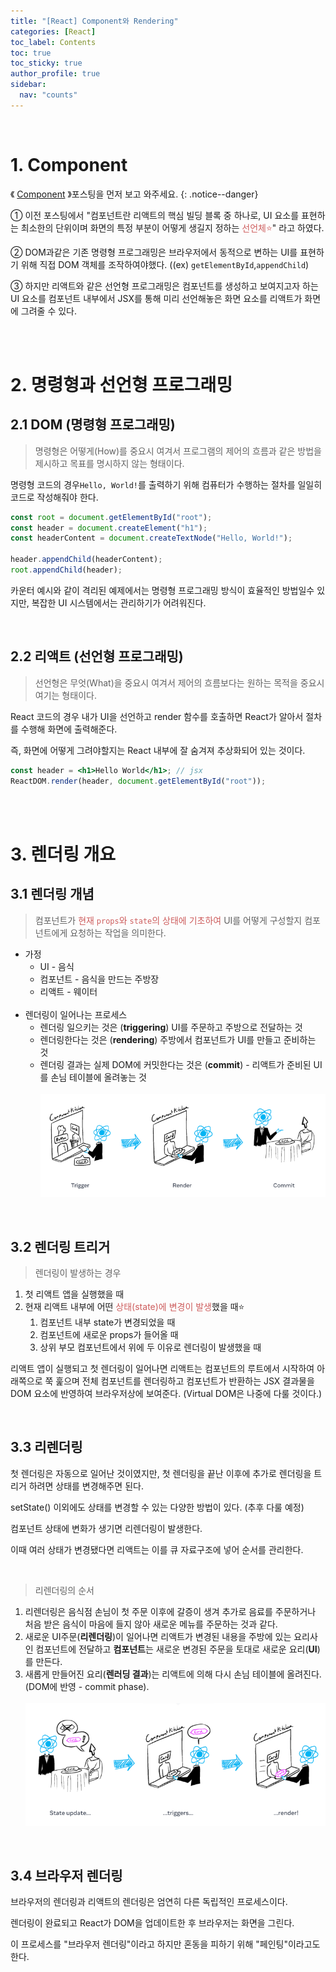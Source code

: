 ```yaml
---
title: "[React] Component와 Rendering"
categories: [React]
toc_label: Contents
toc: true
toc_sticky: true
author_profile: true
sidebar:
  nav: "counts"
---
```


<br>

# 1. Component

《 [Component](https://mynamesieun.github.io/react/Component/) 》포스팅을 먼저 보고 와주세요.
{: .notice--danger}

① 이전 포스팅에서 "컴포넌트란 리액트의 핵심 빌딩 블록 중 하나로, UI 요소를 표현하는 최소한의 단위이며 화면의 특정 부분이 어떻게 생길지 정하는 <span style="color:indianred">선언체⭐</span>" 라고 하였다.

② DOM과같은 기존 명령형 프로그래밍은 브라우저에서 동적으로 변하는 UI를 표현하기 위해 직접 DOM 객체를 조작하여야했다. ((ex) `getElementById`,`appendChild`)

③ 하지만 리액트와 같은 선언형 프로그래밍은 컴포넌트를 생성하고 보여지고자 하는 UI 요소를 컴포넌트 내부에서 JSX를 통해 미리 선언해놓은 화면 요소를 리액트가 화면에 그려줄 수 있다.

<br><br>

# 2. 명령형과 선언형 프로그래밍

## 2.1 DOM (명령형 프로그래밍)

> 명령형은 어떻게(How)를 중요시 여겨서 프로그램의 제어의 흐름과 같은 방법을 제시하고 목표를 명시하지 않는 형태이다.

명령형 코드의 경우`Hello, World!`를 출력하기 위해 컴퓨터가 수행하는 절차를 일일히 코드로 작성해줘야 한다.

```jsx
const root = document.getElementById("root");
const header = document.createElement("h1");
const headerContent = document.createTextNode("Hello, World!");

header.appendChild(headerContent);
root.appendChild(header);
```

카운터 예시와 같이 격리된 예제에서는 명령형 프로그래밍 방식이 효율적인 방법일수 있지만, 복잡한 UI 시스템에서는 관리하기가 어려워진다.

<br>

## 2.2 리액트 (선언형 프로그래밍)

> 선언형은 무엇(What)을 중요시 여겨서 제어의 흐름보다는 원하는 목적을 중요시 여기는 형태이다.

React 코드의 경우 내가 UI을 선언하고 render 함수를 호출하면 React가 알아서 절차를 수행해 화면에 출력해준다.

즉, 화면에 어떻게 그려야할지는 React 내부에 잘 숨겨져 추상화되어 있는 것이다.

```jsx
const header = <h1>Hello World</h1>; // jsx
ReactDOM.render(header, document.getElementById("root"));
```

<br><br>

# 3. 렌더링 개요

## 3.1 렌더링 개념

> 컴포넌트가 <span style="color:indianred">현재 `props`와 `state`의 상태에 기초하여</span> UI를 어떻게 구성할지 컴포넌트에게 요청하는 작업을 의미한다.

- 가정
  - UI - 음식
  - 컴포넌트 - 음식을 만드는 주방장
  - 리액트 - 웨이터
    <br> <br>
- 렌더링이 일어나는 프로세스
  - 렌더링 일으키는 것은 (**triggering**) UI를 주문하고 주방으로 전달하는 것
  - 렌더링한다는 것은 (**rendering**) 주방에서 컴포넌트가 UI를 만들고 준비하는 것
  - 렌더링 결과는 실제 DOM에 커밋한다는 것은 (**commit**) - 리액트가 준비된 UI를 손님 테이블에 올려놓는 것 <br> <br>
    ![](/assets/images/2024/2024-01-18-11-29-40.png)

<br>

## 3.2 렌더링 트리거

> 렌더링이 발생하는 경우

1. 첫 리액트 앱을 실행했을 때
2. 현재 리액트 내부에 어떤 <span style="color:indianred">상태(state)에 변경이 발생</span>했을 때⭐
   1. 컴포넌트 내부 state가 변경되었을 때
   2. 컴포넌트에 새로운 props가 들어올 때
   3. 상위 부모 컴포넌트에서 위에 두 이유로 렌더링이 발생했을 때

리액트 앱이 실행되고 첫 렌더링이 일어나면 리액트는 컴포넌트의 루트에서 시작하여 아래쪽으로 쭉 훑으며 전체 컴포넌트를 렌더링하고 컴포넌트가 반환하는 JSX 결과물을 DOM 요소에 반영하여 브라우저상에 보여준다. (Virtual DOM은 나중에 다룰 것이다.)

<br>

## 3.3 리렌더링

첫 렌더링은 자동으로 일어난 것이였지만, 첫 렌더링을 끝난 이후에 추가로 렌더링을 트리거 하려면 상태를 변경해주면 된다.

setState() 이외에도 상태를 변경할 수 있는 다양한 방법이 있다. (추후 다룰 예정)

컴포넌트 상태에 변화가 생기면 리렌더링이 발생한다.

이때 여러 상태가 변경됐다면 리액트는 이를 큐 자료구조에 넣어 순서를 관리한다.

<br>

> 리렌더링의 순서

1. 리렌더링은 음식점 손님이 첫 주문 이후에 갈증이 생겨 추가로 음료를 주문하거나 처음 받은 음식이 마음에 들지 않아 새로운 메뉴를 주문하는 것과 같다.
2. 새로운 UI주문(**리렌더링**)이 일어나면 리액트가 변경된 내용을 주방에 있는 요리사인 컴포넌트에 전달하고 **컴포넌트**는 새로운 변경된 주문을 토대로 새로운 요리(**UI**)를 만든다.
3. 새롭게 만들어진 요리(**렌러딩 결과**)는 리액트에 의해 다시 손님 테이블에 올려진다.(DOM에 반영 - commit phase).<br><br>
   ![](/assets/images/2024/2024-01-18-11-30-01.png)

<br>

## 3.4 브라우저 렌더링

브라우저의 렌더링과 리액트의 렌더링은 엄연히 다른 독립적인 프로세스이다.

렌더링이 완료되고 React가 DOM을 업데이트한 후 브라우저는 화면을 그린다.

이 프로세스를 "브라우저 렌더링"이라고 하지만 혼동을 피하기 위해 "페인팅"이라고도 한다.

<br>
